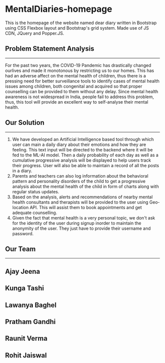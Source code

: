 # MentalDiaries-homepage
This is the homepage of the website named dear diary written in Bootstrap using CSS Flexbox layout and Bootstrap's grid system. Made use of JS CDN, JQuery and Popper.JS.

Problem Statement Analysis
-----------------------------
*****************************
For the past two years, the COVID-19 Pandemic has drastically changed ourlives and made it monotonous by restricting us to our homes. This has had an adverse affect
on the mental health of children, thus there is a pressing need for better surveillance tools to identify cases of mental health issues among children, both congenital and acquired so that proper counselling can be provided to them without any delay. Since mental health awareness is not widespread in India, people fail
to address this problem, thus, this tool will provide an excellent way to self-analyse their mental health.

Our Solution
-----------------------------
*****************************
1) We have developed an Artificial Intelligence based tool through which user can main a daily diary about their emotions and how they are feeling. This text input will be directed to the backend where it will be fed to the ML-AI model. Then a daily probability of each day as well as a cumulative progressive analysis will be displayed to help users track their progress. User will also be able to maintain a record of all the posts in a diary.
2) Parents and teachers can also log information about the behavioral pattern and personality disorders of the child to get a progressive analysis about the mental health of the child in form of charts along with regular status updates.
3) Based on the analysis, alerts and recommendations of nearby mental health consultants and therapists will be provided to the user using Geo-location API. This will assist them to book appointments and get adequate counselling.
4) Given the fact that mental health is a very personal topic, we don't ask for the identity of the user during signup inorder to maintain the anonymity of the user. They just have to provide their username and password.

Our Team
----------------------------
*****************************
Ajay Jeena
----------------------------

Kunga Tashi
----------------------------

Lawanya Baghel
----------------------------

Pratham Gandhi
----------------------------

Raunit Verma
----------------------------

Rohit Jaiswal
----------------------------
